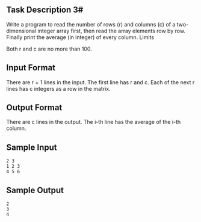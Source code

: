 
## Task Description 3#

Write a program to read the number of rows (r) and columns (c) of a two-dimensional integer array first, then read the array elements row by row.
Finally print the average (in integer) of every column.
Limits

Both r and c are no more than 100.

## Input Format ##

There are r + 1 lines in the input. The first line has r and c. Each of the next r lines has c integers as a row in the matrix.

## Output Format ##

There are c lines in the output. The i-th line has the average of the i-th column.

## Sample Input ##

```
2 3
1 2 3
4 5 6
```

## Sample Output ##
```
2
3
4
```
